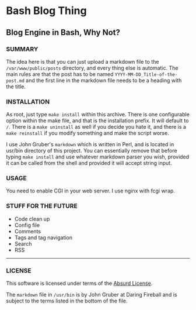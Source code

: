 # Bash Blog Thing

## Blog Engine in Bash, Why Not?

### SUMMARY

The idea here is that you can just upload a markdown file to the `/var/www/public/posts` directory, and every thing else is automatic. The main rules are that the post has to be named `YYYY-MM-DD_Title-of-the-post.md` and the first line in the markdown file needs to be a heading with the title.

### INSTALLATION

As root, just type `make install` within this archive. There is one configurable option within the make file, and that is the installation prefix. It will default to `/`. There is a `make uninstall` as well if you decide you hate it, and there is a `make reinstall` if you modify something and make the script worse.

I use John Gruber's `markdown` which is written in Perl, and is located in usr/bin directory of this project. You can essentially remove that before typing `make install` and use whatever markdown parser you wish, provided it can be called from the shell and provided it will accept string input.

### USAGE

You need to enable CGI in your web server. I use nginx with fcgi wrap.

### STUFF FOR THE FUTURE

* Code clean up
* Config file
* Comments
* Tags and tag navigation
* Search
* RSS

---

### LICENSE

This software is licensed under terms of the [Absurd License](https://absurd.wtf/licentiam_absurdum.html).

The `markdown` file in `/usr/bin` is by John Gruber at Daring Fireball and is subject to the terms listed in the bottom of the file.
